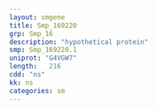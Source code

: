 ```yaml
---
layout: smgene
title: Smp_169220
grp: Smp_16
description: "hypothetical protein"
smp: Smp_169220.1
uniprot: "G4VGW7"
length:   216
cdd: "ns"
kk: ns
categories: sm
---
```

